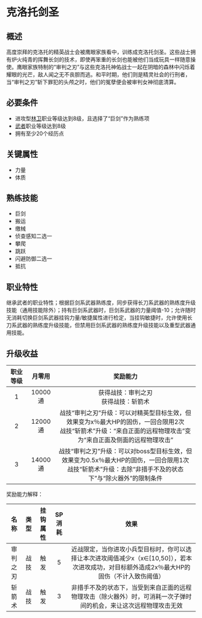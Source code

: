 # 克洛托剑圣

## 概述

高度崇拜的克洛托的精英战士会被鹰眼家族看中，训练成克洛托剑圣。这些战士拥有炉火纯青的挥舞长剑的技术，即使再笨重的长剑也能被他们当成玩具一样随意操使。鹰眼家族特制的“审判之刃”与这些克洛托神佑战士一起在阴暗的森林中闪烁着耀眼的光芒，敌人闻之无不丧胆而逃。和平时期，他们则是精灵社会的行刑者，当“审判之刃”斩下罪犯的头颅之时，他们的冤孽便会被审判女神彻底清算。

## 必要条件

* 进攻型<a href="../../elfFamily/forestKeeper" target="_blank">林卫</a>职业等级达到8级，且选择了“巨剑”作为熟练项
* <a href="../../../basicJob/Warrior" target="_blank">武者</a>职业等级达到8级
* 拥有至少20个经历点

## 关键属性

* 力量
* 体质

## 熟练技能

* 巨剑
* 搬运
* 缴械 
* 侦查感知二选一
* 攀爬
* 跳跃
* 闪避防御二选一
* 抵抗

## 职业特性

继承武者的职业特性；根据巨剑系武器熟练度，同步获得长刀系武器的熟练度升级技能（通用技能除外）；持有巨剑系武器时，巨剑系武器的力量阈值-10；允许随时无消耗切换巨剑系武器挂钩力量/敏捷属性进行检定，当挂钩敏捷时，允许使用长刀系武器的熟练度升级技能，但禁用巨剑系武器的熟练度升级技能以及重型武器通用技能。

## 升级收益

职业等级|月零用|奖励能力
:--:|:--:|:--:
1|10000通|获得战技：审判之刃<br>获得战技：斩箭术
2|12000通|战技“审判之刃”升级：可以对精英型目标生效，但效果变为x％最大HP的固伤，一回合限用2次<br>战技“斩箭术”升级：“来自正面的远程物理攻击”变为“来自正面及侧面的远程物理攻击”
3|14000通|战技“审判之刃”升级：可以对boss型目标生效，但效果变为0.5x％最大HP的固伤，一回合限用1次<br>战技“斩箭术”升级：去除“非措手不及的状态下”与“除火器外”的限制条件

奖励能力解释：

名称|类型|挂钩属性|SP消耗|效果
:--:|:--:|:--:|:--:|:--:
审判之刃|战技|触发|5|近战限定，当你进攻小兵型目标时，你可以选择让本次进攻阈值减少x（x∈[10,50]），若本次进攻成功，对目标额外造成2x％最大HP的固伤（不计入致伤阈值）
斩箭术|战技|触发|3|非措手不及的状态下，当受到来自正面的远程物理攻击（除火器外）时，可消耗一次子弹时间的机会，来让这次远程物理攻击无效